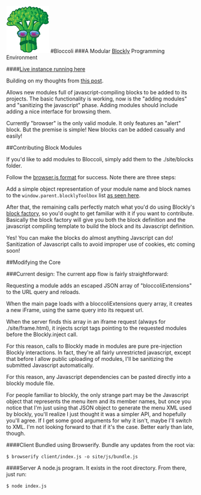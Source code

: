 ![logo](site/img/logo-small.png)
#Bloccoli
###A Modular [Blockly](http://code.google.com/p/blockly/) Programming Environment

####[Live instance running here](http://bloccoli.herokuapp.com/)

Building on my thoughts from [this post](https://github.com/flyswatter/Blockly-Brainstorming).

Allows new modules full of javascript-compiling blocks to be added to its projects.  The basic functionality is working, now is the "adding modules" and "sanitizing the javascript" phase.  Adding modules should include adding a nice interface for browsing them.

Currently "browser" is the only valid module.  It only features an "alert" block.  But the premise is simple!  New blocks can be added casually and easily!

##Contributing Block Modules

If you'd like to add modules to Bloccoli, simply add them to the ./site/blocks folder.

Follow the [browser.js format](https://github.com/flyswatter/Bloccoli/blob/master/site/blocks/browser.js) for success.  Note there are three steps:

Add a simple object representation of your module name and block names to the `window.parent.blocklyToolbox` list [as seen here](https://github.com/flyswatter/Bloccoli/blob/master/site/blocks/browser.js#L1).

After that, the remaining calls perfectly match what you'd do using Blockly's [block factory](http://blockly-demo.appspot.com/static/apps/blockfactory/index.html), so you'd ought to get familiar with it if you want to contribute.  Basically the block factory will give you both the block definition and the javascript compiling template to build the block and its Javascript definition.

Yes!  You can make the blocks do almost anything Javscript can do!  Sanitization of Javascript calls to avoid improper use of cookies, etc coming soon!

##Modifying the Core

###Current design:
The current app flow is fairly straightforward:  

Requesting a module adds an escaped JSON array of "bloccoliExtensions" to the URL query and reloads.

When the main page loads with a bloccoliExtensions query array, it creates a new iFrame, using the same query into its request url.

When the server finds this array in an iframe request (always for ./site/frame.html), it injects script tags pointing to the requested modules before the Blockly.inject call.

For this reason, calls to Blockly made in modules are pure pre-injection Blockly interactions.  In fact, they're all fairly unrestricted javascript, except that before I allow public uploading of modules, I'll be sanitizing the submitted Javascript automatically.

For this reason, any Javascript dependencies can be pasted directly into a blockly module file.

For people familiar to blockly, the only strange part may be the Javascript object that represents the menu item and its member names, but once you notice that I'm just using that JSON object to generate the menu XML used by blockly, you'll realize I just thought it was a simpler API, and hopefully you'll agree.  If I get some good arguments for why it isn't, maybe I'll switch to XML.  I'm not looking forward to that if it's the case.  Better early than late, though.

####Client
Bundled using Browserify.  Bundle any updates from the root via:

    $ browserify client/index.js -o site/js/bundle.js

####Server
A node.js program.  It exists in the root directory.  From there, just run:

    $ node index.js